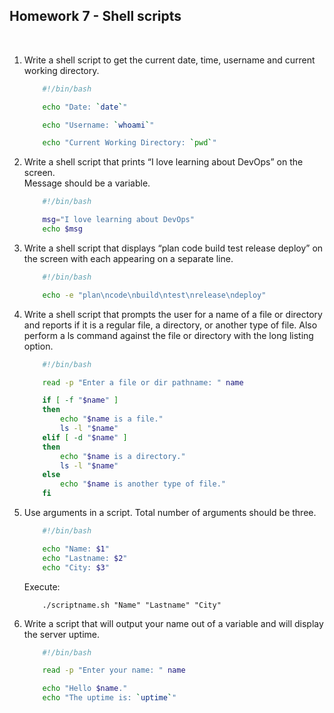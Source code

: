 ## Homework 7 - Shell scripts

<br/>

1. Write a shell script to get the current date, time, username and current working directory.  
    ```bash
        #!/bin/bash

        echo "Date: `date`"

        echo "Username: `whoami`"

        echo "Current Working Directory: `pwd`"
    ```

2. Write a shell script that prints “I love learning about DevOps” on the screen.  
Message should be a variable.  
    ```bash
        #!/bin/bash

        msg="I love learning about DevOps"
        echo $msg
    ```

3. Write a shell script that displays “plan code build test release deploy” on the screen with each appearing on a separate line.  
    ```bash
        #!/bin/bash

        echo -e "plan\ncode\nbuild\ntest\nrelease\ndeploy"
    ```

4. Write a shell script that prompts the user for a name of a file or directory and reports if it is a regular file, a directory, or another type of file. Also perform a ls command against the file or directory with the long listing option.  
    ```bash
        #!/bin/bash

        read -p "Enter a file or dir pathname: " name

        if [ -f "$name" ]
        then
            echo "$name is a file."
            ls -l "$name"
        elif [ -d "$name" ]
        then
            echo "$name is a directory."
            ls -l "$name"
        else
            echo "$name is another type of file."
        fi
    ```

5. Use arguments in a script. Total number of arguments should be three.  
    ```bash
        #!/bin/bash

        echo "Name: $1"
        echo "Lastname: $2"
        echo "City: $3"
    ```

    Execute:
    ```shell
        ./scriptname.sh "Name" "Lastname" "City"
    ```

6. Write a script that will output your name out of a variable and will display the server uptime. 
    ```bash
        #!/bin/bash

        read -p "Enter your name: " name

        echo "Hello $name."
        echo "The uptime is: `uptime`"
    ```